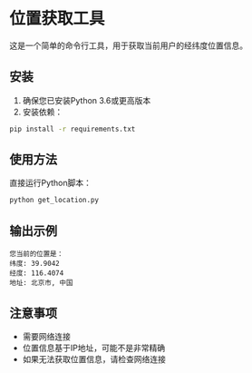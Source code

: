 # 位置获取工具

这是一个简单的命令行工具，用于获取当前用户的经纬度位置信息。

## 安装

1. 确保您已安装Python 3.6或更高版本
2. 安装依赖：
```bash
pip install -r requirements.txt
```

## 使用方法

直接运行Python脚本：
```bash
python get_location.py
```

## 输出示例

```
您当前的位置是：
纬度: 39.9042
经度: 116.4074
地址: 北京市, 中国
```

## 注意事项

- 需要网络连接
- 位置信息基于IP地址，可能不是非常精确
- 如果无法获取位置信息，请检查网络连接 